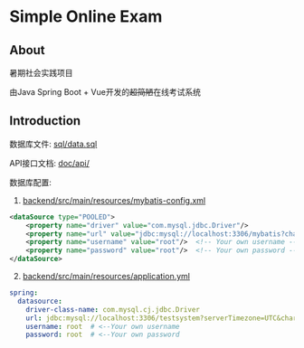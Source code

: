 # Simple Online Exam

## About

暑期社会实践项目

由Java Spring Boot + Vue开发的~~超简陋~~在线考试系统

## Introduction

数据库文件: <a href="https://github.com/Charles-Stark/online-exam/blob/master/sql/data.sql">sql/data.sql</a>

API接口文档: <a href="https://github.com/Charles-Stark/online-exam/tree/master/doc/api">doc/api/</a>

数据库配置: 

1. <a href="https://github.com/Charles-Stark/online-exam/blob/master/backend/src/main/resources/mybatis-config.xml">backend/src/main/resources/mybatis-config.xml</a>
```xml
<dataSource type="POOLED">
    <property name="driver" value="com.mysql.jdbc.Driver"/>
    <property name="url" value="jdbc:mysql://localhost:3306/mybatis?characterEncoding=utf8"/>
    <property name="username" value="root"/>  <!-- Your own username -->
    <property name="password" value="root"/>  <!-- Your own password -->
</dataSource>
```
2. <a href="https://github.com/Charles-Stark/online-exam/blob/master/backend/src/main/resources/application.yml">backend/src/main/resources/application.yml</a>
```yaml
spring:
  datasource:
    driver-class-name: com.mysql.cj.jdbc.Driver
    url: jdbc:mysql://localhost:3306/testsystem?serverTimezone=UTC&characterEncoding=UTF-8
    username: root  # <--Your own username
    password: root  # <--Your own password
```
